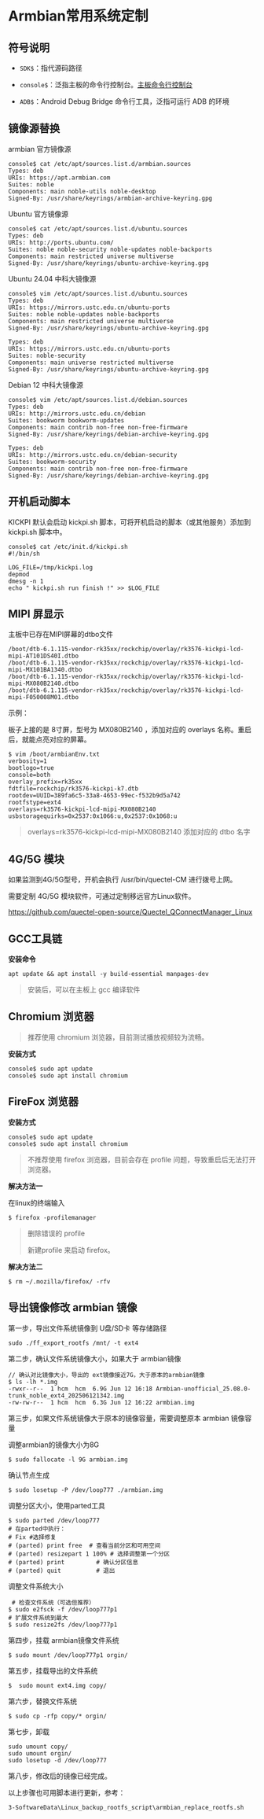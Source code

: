# Armbian常用系统定制



## 符号说明

* `SDK$`：指代源码路径

* `console$`：泛指主板的命令行控制台。[主板命令行控制台](../02-入门必读/02-快速使用.md#console_readme)

* `ADB$`：Android Debug Bridge 命令行工具，泛指可运行 ADB 的环境



## 镜像源替换

armbian 官方镜像源

```
console$ cat /etc/apt/sources.list.d/armbian.sources 
Types: deb
URIs: https://apt.armbian.com
Suites: noble
Components: main noble-utils noble-desktop
Signed-By: /usr/share/keyrings/armbian-archive-keyring.gpg
```



Ubuntu 官方镜像源

```
console$ cat /etc/apt/sources.list.d/ubuntu.sources 
Types: deb
URIs: http://ports.ubuntu.com/
Suites: noble noble-security noble-updates noble-backports
Components: main restricted universe multiverse
Signed-By: /usr/share/keyrings/ubuntu-archive-keyring.gpg
```



Ubuntu 24.04 中科大镜像源

```
console$ vim /etc/apt/sources.list.d/ubuntu.sources
Types: deb
URIs: https://mirrors.ustc.edu.cn/ubuntu-ports
Suites: noble noble-updates noble-backports
Components: main restricted universe multiverse
Signed-By: /usr/share/keyrings/ubuntu-archive-keyring.gpg

Types: deb
URIs: https://mirrors.ustc.edu.cn/ubuntu-ports
Suites: noble-security
Components: main universe restricted multiverse
Signed-By: /usr/share/keyrings/ubuntu-archive-keyring.gpg
```



Debian 12 中科大镜像源

```
console$ vim /etc/apt/sources.list.d/debian.sources
Types: deb
URIs: http://mirrors.ustc.edu.cn/debian
Suites: bookworm bookworm-updates
Components: main contrib non-free non-free-firmware
Signed-By: /usr/share/keyrings/debian-archive-keyring.gpg

Types: deb
URIs: http://mirrors.ustc.edu.cn/debian-security
Suites: bookworm-security
Components: main contrib non-free non-free-firmware
Signed-By: /usr/share/keyrings/debian-archive-keyring.gpg
```



## 开机启动脚本

KICKPI 默认会启动 kickpi.sh 脚本，可将开机启动的脚本（或其他服务）添加到 kickpi.sh 脚本中。

```
console$ cat /etc/init.d/kickpi.sh 
#!/bin/sh

LOG_FILE=/tmp/kickpi.log
depmod
dmesg -n 1
echo " kickpi.sh run finish !" >> $LOG_FILE
```



## MIPI 屏显示

主板中已存在MIPI屏幕的dtbo文件

```
/boot/dtb-6.1.115-vendor-rk35xx/rockchip/overlay/rk3576-kickpi-lcd-mipi-AT101DS40I.dtbo
/boot/dtb-6.1.115-vendor-rk35xx/rockchip/overlay/rk3576-kickpi-lcd-mipi-MX101BA1340.dtbo
/boot/dtb-6.1.115-vendor-rk35xx/rockchip/overlay/rk3576-kickpi-lcd-mipi-MX080B2140.dtbo
/boot/dtb-6.1.115-vendor-rk35xx/rockchip/overlay/rk3576-kickpi-lcd-mipi-F050008M01.dtbo
```

示例：

板子上接的是 8寸屏，型号为 MX080B2140 ，添加对应的 overlays 名称。重启后，就能点亮对应的屏幕。

```
$ vim /boot/armbianEnv.txt 
verbosity=1
bootlogo=true
console=both
overlay_prefix=rk35xx
fdtfile=rockchip/rk3576-kickpi-k7.dtb
rootdev=UUID=389fa6c5-33a8-4653-99ec-f532b9d5a742
rootfstype=ext4
overlays=rk3576-kickpi-lcd-mipi-MX080B2140
usbstoragequirks=0x2537:0x1066:u,0x2537:0x1068:u
```

> overlays=rk3576-kickpi-lcd-mipi-MX080B2140 添加对应的 dtbo 名字



## 4G/5G 模块

如果监测到4G/5G型号，开机会执行 /usr/bin/quectel-CM 进行拨号上网。

需要定制 4G/5G 模块软件，可通过定制移远官方Linux软件。

https://github.com/quectel-open-source/Quectel_QConnectManager_Linux



## **GCC⼯具链**

**安装命令**

```
apt update && apt install -y build-essential manpages-dev
```

> 安装后，可以在主板上 gcc 编译软件



## Chromium 浏览器

> 推荐使用 chromium 浏览器，目前测试播放视频较为流畅。

**安装方式**

```
console$ sudo apt update
console$ sudo apt install chromium
```



## FireFox 浏览器

**安装方式**

```
console$ sudo apt update
console$ sudo apt install chromium
```

> 不推荐使用 firefox 浏览器，目前会存在 profile 问题，导致重启后无法打开浏览器。

**解决方法一**

在linux的终端输入

```
$ firefox -profilemanager
```

> 删除错误的 profile 
>
> 新建profile 来启动 firefox。

**解决方法二**

```
$ rm ~/.mozilla/firefox/ -rfv
```



## 导出镜像修改 armbian 镜像

第一步，导出文件系统镜像到 U盘/SD卡 等存储路径

```
sudo ./ff_export_rootfs /mnt/ -t ext4
```

第二步，确认文件系统镜像大小，如果大于 armbian镜像

```
// 确认对比镜像大小，导出的 ext镜像接近7G，大于原本的armbian镜像
$ ls -lh *.img
-rwxr--r--  1 hcm  hcm  6.9G Jun 12 16:18 Armbian-unofficial_25.08.0-trunk_noble_ext4_202506121342.img
-rw-rw-r--  1 hcm  hcm  6.3G Jun 12 16:22 armbian.img
```

第三步，如果文件系统镜像大于原本的镜像容量，需要调整原本 armbian 镜像容量

调整armbian的镜像大小为8G

```
$ sudo fallocate -l 9G armbian.img
```

确认节点生成

```
$ sudo losetup -P /dev/loop777 ./armbian.img
```

调整分区大小，使用parted工具

```
$ sudo parted /dev/loop777
# 在parted中执行：
# Fix #选择修复
# (parted) print free  # 查看当前分区和可用空间
# (parted) resizepart 1 100% # 选择调整第一个分区
# (parted) print         # 确认分区信息
# (parted) quit          # 退出
```

调整文件系统大小

```
 # 检查文件系统（可选但推荐）
$ sudo e2fsck -f /dev/loop777p1 
# 扩展文件系统到最大
$ sudo resize2fs /dev/loop777p1  
```

第四步，挂载 armbian镜像文件系统

```
$ sudo mount /dev/loop777p1 orgin/  
```

第五步，挂载导出的文件系统

```
$  sudo mount ext4.img copy/
```

第六步，替换文件系统

```
$ sudo cp -rfp copy/* orgin/
```

第七步，卸载

```
sudo umount copy/
sudo umount orgin/
sudo losetup -d /dev/loop777
```

第八步，修改后的镜像已经完成。



以上步骤也可用脚本进行更新，参考：

```
3-SoftwareData\Linux_backup_rootfs_script\armbian_replace_rootfs.sh
```

